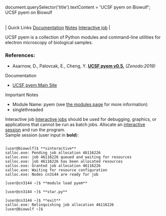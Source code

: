 

document.querySelector('title').textContent = 'UCSF pyem on Biowulf';
UCSF pyem on Biowulf


|  |
| --- |
| 
Quick Links
[Documentation](#doc)
[Notes](#notes)
[Interactive job](#int) 
 |



UCSF pyem is a collection of Python modules and command-line utilities for electron microscopy of biological samples.



### References:


* Asarnow, D., Palovcak, E., Cheng, Y.
 [**UCSF pyem v0.5.**](https://doi.org/10.5281/zenodo.3576630)
*(Zenodo:2019)*


Documentation
* [UCSF pyem Main Site](https://github.com/asarnow/pyem)


Important Notes
* Module Name: pyem (see [the modules page](/apps/modules.html) for more information)
* singlethreaded



Interactive job
[Interactive jobs](/docs/userguide.html#int) should be used for debugging, graphics, or applications that cannot be run as batch jobs.
Allocate an [interactive session](/docs/userguide.html#int) and run the program.   
Sample session (user input in **bold**):



```

[user@biowulf]$ **sinteractive**
salloc.exe: Pending job allocation 46116226
salloc.exe: job 46116226 queued and waiting for resources
salloc.exe: job 46116226 has been allocated resources
salloc.exe: Granted job allocation 46116226
salloc.exe: Waiting for resource configuration
salloc.exe: Nodes cn3144 are ready for job

[user@cn3144 ~]$ **module load pyem**

[user@cn3144 ~]$ **star.py**

[user@cn3144 ~]$ **exit**
salloc.exe: Relinquishing job allocation 46116226
[user@biowulf ~]$

```








